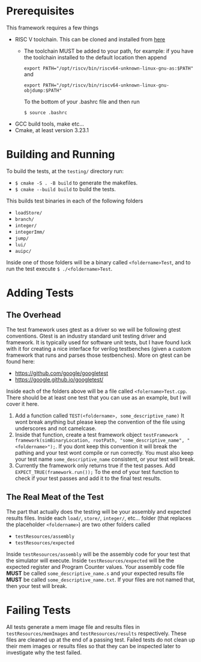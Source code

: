 # Prerequisites
This framework requires a few things
- RISC V toolchain. This can be cloned and installed from [here](https://github.com/riscv-collab/riscv-gnu-toolchain)
  - The toolchain MUST be added to your path, for example: if you have the toolchain installed to the default location then append
  
    `export PATH="/opt/riscv/bin/riscv64-unknown-linux-gnu-as:$PATH"` and 

    `export PATH="/opt/riscv/bin/riscv64-unknown-linux-gnu-objdump:$PATH"`

    To the bottom of your .bashrc file and then run

    `$ source .bashrc`
- GCC build tools, make etc...
- Cmake, at least version 3.23.1
# Building and Running
To build the tests, at the `testing/` directory run:
- `$ cmake -S . -B build` to generate the makefiles.
- `$ cmake --build build` to build the tests.

This builds test binaries in each of the following folders
- `loadStore/`
- `branch/`
- `integer/`
- `integerImm/`
- `jump/`
- `lui/`
- `auipc/`

Inside one of those folders will be a binary called `<foldername>Test`, and to
run the test execute `$ ./<foldername>Test`.

# Adding Tests
## The Overhead
The test framework uses gtest as a driver so we will be following gtest 
conventions. Gtest is an industry standard unit testing driver and framework. It
is typically used for software unit tests, but I have found luck with it for 
creating a nice interface for verilog testbenches (given a custom framework that 
runs and parses those testbenches). More on gtest can be found here:
* https://github.com/google/googletest
* https://google.github.io/googletest/

Inside each of the folders above will be a file called `<folername>Test.cpp`.
There should be at least one test that you can use as an example, but I will
cover it here.

1. Add a function called `TEST(<foldername>, some_descriptive_name)`
   It wont break anything but please keep the convention of the file using underscores and not camelcase.
2. Inside that function, create a test framework object `testFramework framework(simBinaryLocation, rootPath, "some_descriptive_name", "<foldername>");`.
   If you dont keep this convention it will break the pathing and your test wont 
   compile or run correctly. You must also keep your test name `some_descriptive_name` 
   consistent, or your test will break.
3. Currently the framework only returns true if the test passes. Add `EXPECT_TRUE(framework.run());`
   To the end of your test function to check if your test passes and add it to 
   the final test results.
## The Real Meat of the Test
The part that actually does the testing will be your assembly and expected 
results files. Inside each `load/`, `store/`, `integer/`, etc... folder (that
replaces the placeholder `<foldername>`) are two other folders called
* `testResources/assembly`
* `testResources/expected`

Inside `testResources/assembly` will be the assembly code for your test that the
simulator will execute. Inside `testResources/expected` will be the expected 
register and Program Counter values. Your assembly code file **MUST** be called `some_descriptive_name.s`
and your expected results file **MUST** be called `some_descriptive_name.txt`. If 
your files are not named that, then your test will break. 

# Failing Tests
All tests generate a mem image file and results files in `testResources/memImages`
and `testResources/results` respectively. These files are cleaned up at the end
of a passing test. Failed tests do not clean up their mem images or results 
files so that they can be inspected later to investigate why the test failed. 